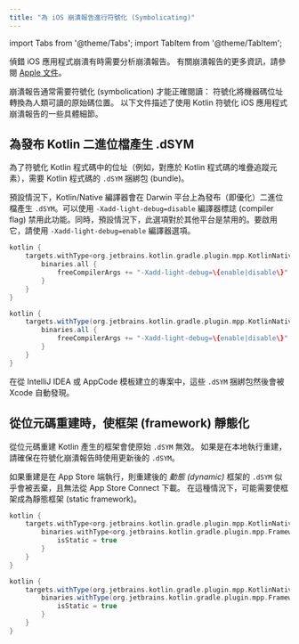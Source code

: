 ```yaml
---
title: "為 iOS 崩潰報告進行符號化 (Symbolicating)"
---
```

import Tabs from '@theme/Tabs';
import TabItem from '@theme/TabItem';

偵錯 iOS 應用程式崩潰有時需要分析崩潰報告。
有關崩潰報告的更多資訊，請參閱 [Apple 文件](https://developer.apple.com/library/archive/technotes/tn2151/_index.html)。

崩潰報告通常需要符號化 (symbolication) 才能正確閱讀：
符號化將機器碼位址轉換為人類可讀的原始碼位置。
以下文件描述了使用 Kotlin 符號化 iOS 應用程式崩潰報告的一些具體細節。

## 為發布 Kotlin 二進位檔產生 .dSYM

為了符號化 Kotlin 程式碼中的位址（例如，對應於 Kotlin 程式碼的堆疊追蹤元素），需要 Kotlin 程式碼的 `.dSYM` 捆綁包 (bundle)。

預設情況下，Kotlin/Native 編譯器會在 Darwin 平台上為發布（即優化）二進位檔產生 `.dSYM`。可以使用 `-Xadd-light-debug=disable` 編譯器標誌 (compiler flag) 禁用此功能。同時，預設情況下，此選項對於其他平台是禁用的。要啟用它，請使用 `-Xadd-light-debug=enable` 編譯器選項。

<Tabs groupId="build-script">
<TabItem value="kotlin" label="Kotlin" default>

```kotlin
kotlin {
    targets.withType<org.jetbrains.kotlin.gradle.plugin.mpp.KotlinNativeTarget> {
        binaries.all {
            freeCompilerArgs += "-Xadd-light-debug=\{enable|disable\}"
        }
    }
}
```

</TabItem>
<TabItem value="groovy" label="Groovy" default>

```groovy
kotlin {
    targets.withType(org.jetbrains.kotlin.gradle.plugin.mpp.KotlinNativeTarget) {
        binaries.all {
            freeCompilerArgs += "-Xadd-light-debug=\{enable|disable\}"
        }
    }
}
```

</TabItem>
</Tabs>

在從 IntelliJ IDEA 或 AppCode 模板建立的專案中，這些 `.dSYM` 捆綁包然後會被 Xcode 自動發現。

## 從位元碼重建時，使框架 (framework) 靜態化

從位元碼重建 Kotlin 產生的框架會使原始 `.dSYM` 無效。
如果是在本地執行重建，請確保在符號化崩潰報告時使用更新後的 `.dSYM`。

如果重建是在 App Store 端執行，則重建後的 *動態 (dynamic)* 框架的 `.dSYM` 似乎會被丟棄，且無法從 App Store Connect 下載。
在這種情況下，可能需要使框架成為靜態框架 (static framework)。

<Tabs groupId="build-script">
<TabItem value="kotlin" label="Kotlin" default>

```kotlin
kotlin {
    targets.withType<org.jetbrains.kotlin.gradle.plugin.mpp.KotlinNativeTarget> {
        binaries.withType<org.jetbrains.kotlin.gradle.plugin.mpp.Framework> {
            isStatic = true
        }
    }
}
```

</TabItem>
<TabItem value="groovy" label="Groovy" default>

```groovy
kotlin {
    targets.withType(org.jetbrains.kotlin.gradle.plugin.mpp.KotlinNativeTarget) {
        binaries.withType(org.jetbrains.kotlin.gradle.plugin.mpp.Framework) {
            isStatic = true
        }
    }
}
```

</TabItem>
</Tabs>
